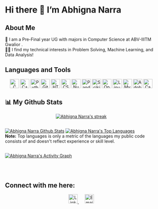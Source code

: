 # Hi there 👋 I’m Abhigna Narra

## About Me

🔭 I am a Pre-Final year UG with majors in Computer Science at ABV-IIITM Gwalior .<br>
👩‍💻 I find my technical interests in Problem Solving, Machine Learning, and Data Analysis!

## Languages and Tools
<p align="center">
  <img height="30" src="https://img.shields.io/badge/C-00599C?style=for-the-badge&logo=C&logoColor=white" alt="C">
  <img height="30" src="https://img.shields.io/badge/C++-00599C?style=for-the-badge&logo=C%2B%2B&logoColor=white" alt="C++">
  <img height="30" src="https://img.shields.io/badge/Python-3776AB?style=for-the-badge&logo=python&logoColor=white" alt="Python">
  <img height="30" src="https://img.shields.io/badge/Git-F05032?style=for-the-badge&logo=git&logoColor=white" alt="Git">
  <img height="30" src="https://img.shields.io/badge/HTML5-E34F26?style=for-the-badge&logo=html5&logoColor=white" alt="HTML5">
  <img height="30" src="https://img.shields.io/badge/CSS3-1572B6?style=for-the-badge&logo=css3&logoColor=white" alt="CSS3">
  <img height="30" src="https://img.shields.io/badge/Numpy-013243?style=for-the-badge&logo=numpy&logoColor=white" alt="Numpy">
  <img height="30" src="https://img.shields.io/badge/Pandas-150458?style=for-the-badge&logo=pandas&logoColor=white" alt="Pandas">
  <img height="30" src="https://img.shields.io/badge/Scikit--Learn-F7931E?style=for-the-badge&logo=scikit-learn&logoColor=white" alt="Scikit-Learn">
  <img height="30" src="https://img.shields.io/badge/OpenCV-5C3EE8?style=for-the-badge&logo=opencv&logoColor=white" alt="OpenCV">
  <img height="30" src="https://img.shields.io/badge/Linux-FCC624?style=for-the-badge&logo=linux&logoColor=black" alt="Linux">
  <img height="30" src="https://img.shields.io/badge/MySQL-4479A1?style=for-the-badge&logo=mysql&logoColor=white" alt="MySQL">
  <img height="30" src="https://img.shields.io/badge/Adobe%20Photoshop-31A8FF?style=for-the-badge&logo=adobe-photoshop&logoColor=white" alt="Adobe Photoshop">
  <img height="30" src="https://img.shields.io/badge/Canva-00C4CC?style=for-the-badge&logo=canva&logoColor=white" alt="Canva">
</p>



## 📊 My Github Stats
<p align="center">
    <a href="https://github.com/SubhamRaoniar28/github-readme-streak-stats">
        <img title="🔥 Get streak stats for your profile at git.io/streak-stats" alt="Abhigna Narra's streak" src="https://github-readme-streak-stats.herokuapp.com/?user=narraabhigna&theme=black-ice&hide_border=true&stroke=0000&background=060A0CD0"/>
    </a>
</p>

  <br/>
    <a href="https://github.com/SubhamRaoniar28/github-readme-stats"><img alt="Abhigna Narra Github Stats" src="https://github-readme-stats.vercel.app/api?username=narraabhigna&show_icons=true&count_private=true&theme=react&hide_border=true&bg_color=0D1117" /></a>
  <a href="https://github.com//github-readme-stats"><img alt="Abhigna Narra's Top Languages" src="https://github-readme-stats.vercel.app/api/top-langs/?username=narraabhigna&langs_count=8&count_private=true&layout=compact&theme=react&hide_border=true&bg_color=0D1117" /></a>
  <br/>
  <b>Note:</b> Top languages is only a metric of the languages my public code consists of and doesn't reflect experience or skill level.


<br/>
<br/>

<a href="https://github.com/SubhamRaoniar28/github-readme-activity-graph"><img alt="Abhigna Narra's Activity Graph" src="https://github-readme-activity-graph.cyclic.app/graph?username=narraabhigna&bg_color=0D1117&color=5BCDEC&line=5BCDEC&point=FFFFFF&hide_border=true" /></a>

<br/>
<br/>

## Connect with me here:

<p align="center">
  <a href="https://www.linkedin.com/in/abhigna-narra-05873b231/" target="_blank">
    <img height="30" src="https://img.shields.io/badge/LinkedIn-0077B5?style=for-the-badge&logo=linkedin&logoColor=white" alt="LinkedIn">
  </a>
  &nbsp;&nbsp;&nbsp;&nbsp;
  <a href="mailto:narraabhigna@gmail.com" target="_blank">
    <img height="30" src="https://img.shields.io/badge/Email-D14836?style=for-the-badge&logo=gmail&logoColor=white" alt="Email">
  </a>
</p>
